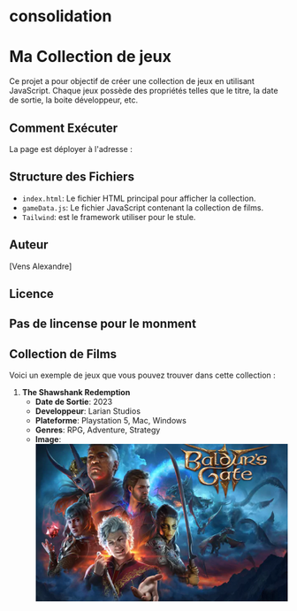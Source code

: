 # consolidation
# Ma Collection de jeux

Ce projet a pour objectif de créer une collection de jeux en utilisant JavaScript. Chaque jeux possède des propriétés telles que le titre, la date de sortie, la boite développeur, etc.

## Comment Exécuter

La page est déployer à l'adresse :


## Structure des Fichiers

- `index.html`: Le fichier HTML principal pour afficher la collection.
- `gameData.js`: Le fichier JavaScript contenant la collection de films.
-  `Tailwind`: est le framework utiliser pour le stule.

## Auteur
[Vens Alexandre]

## Licence

Pas de lincense pour le monment
---

## Collection de Films

Voici un exemple de jeux que vous pouvez trouver dans cette collection :

1. **The Shawshank Redemption**
   - **Date de Sortie**: 2023
   - **Developpeur**: Larian Studios
   - **Plateforme**: Playstation 5, Mac, Windows
   - **Genres**: RPG, Adventure, Strategy
   - **Image**: ![Image du film](./public/games/BG3.webp)



